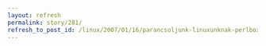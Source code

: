 ```yaml
---
layout: refresh
permalink: story/281/
refresh_to_post_id: /linux/2007/01/16/parancsoljunk-linuxunknak-perlbox
---
```

